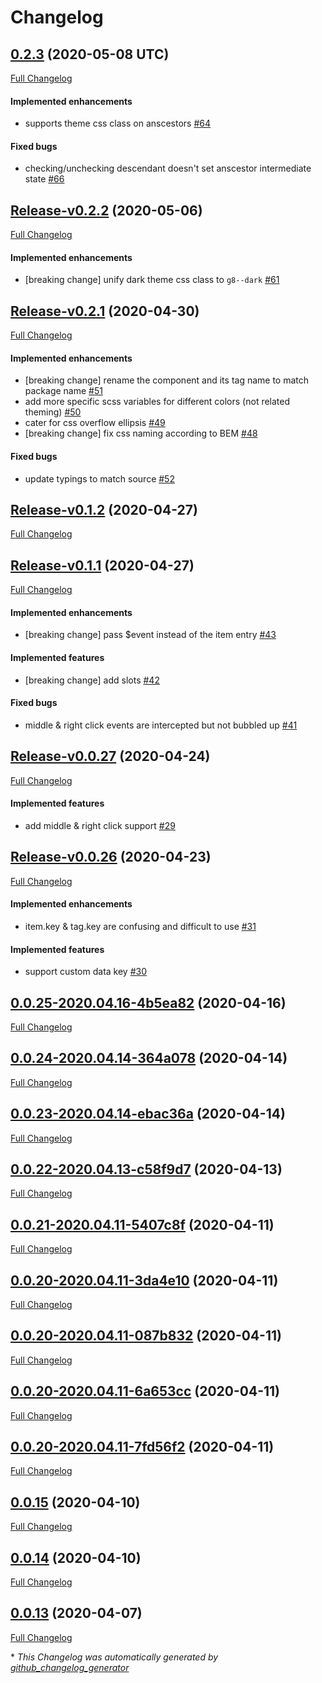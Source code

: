 # Changelog

## [0.2.3](https://github.com/eidng8/vue-tree/tree/0.2.3) (2020-05-08 UTC)

[Full Changelog](https://github.com/eidng8/vue-tree/compare/Release-v0.2.2...0.2.3)

#### Implemented enhancements

- supports theme css class on anscestors [\#64](https://github.com/eidng8/vue-tree/issues/64)

#### Fixed bugs

- checking/unchecking descendant doesn't set anscestor intermediate state [\#66](https://github.com/eidng8/vue-tree/issues/66)

## [Release-v0.2.2](https://github.com/eidng8/vue-tree/tree/Release-v0.2.2) (2020-05-06)

[Full Changelog](https://github.com/eidng8/vue-tree/compare/Release-v0.2.1...Release-v0.2.2)

#### Implemented enhancements

- \[breaking change\] unify dark theme css class to `g8--dark` [\#61](https://github.com/eidng8/vue-tree/issues/61)

## [Release-v0.2.1](https://github.com/eidng8/vue-tree/tree/Release-v0.2.1) (2020-04-30)

[Full Changelog](https://github.com/eidng8/vue-tree/compare/Release-v0.1.2...Release-v0.2.1)

#### Implemented enhancements

- \[breaking change\] rename the component and its tag name to match package name [\#51](https://github.com/eidng8/vue-tree/issues/51)
- add more specific scss variables for different colors \(not related theming\) [\#50](https://github.com/eidng8/vue-tree/issues/50)
- cater for css overflow ellipsis [\#49](https://github.com/eidng8/vue-tree/issues/49)
- \[breaking change\] fix css naming according to BEM [\#48](https://github.com/eidng8/vue-tree/issues/48)

#### Fixed bugs

- update typings to match source [\#52](https://github.com/eidng8/vue-tree/issues/52)

## [Release-v0.1.2](https://github.com/eidng8/vue-tree/tree/Release-v0.1.2) (2020-04-27)

[Full Changelog](https://github.com/eidng8/vue-tree/compare/Release-v0.1.1...Release-v0.1.2)

## [Release-v0.1.1](https://github.com/eidng8/vue-tree/tree/Release-v0.1.1) (2020-04-27)

[Full Changelog](https://github.com/eidng8/vue-tree/compare/Release-v0.0.27...Release-v0.1.1)

#### Implemented enhancements

- \[breaking change\] pass $event instead of the item entry [\#43](https://github.com/eidng8/vue-tree/issues/43)

#### Implemented features

- \[breaking change\] add slots [\#42](https://github.com/eidng8/vue-tree/issues/42)

#### Fixed bugs

- middle & right click events are intercepted but not bubbled up [\#41](https://github.com/eidng8/vue-tree/issues/41)

## [Release-v0.0.27](https://github.com/eidng8/vue-tree/tree/Release-v0.0.27) (2020-04-24)

[Full Changelog](https://github.com/eidng8/vue-tree/compare/Release-v0.0.26...Release-v0.0.27)

#### Implemented features

- add middle & right click support [\#29](https://github.com/eidng8/vue-tree/issues/29)

## [Release-v0.0.26](https://github.com/eidng8/vue-tree/tree/Release-v0.0.26) (2020-04-23)

[Full Changelog](https://github.com/eidng8/vue-tree/compare/0.0.25-2020.04.16-4b5ea82...Release-v0.0.26)

#### Implemented enhancements

- item.key & tag.key are confusing and difficult to use [\#31](https://github.com/eidng8/vue-tree/issues/31)

#### Implemented features

- support custom data key [\#30](https://github.com/eidng8/vue-tree/issues/30)

## [0.0.25-2020.04.16-4b5ea82](https://github.com/eidng8/vue-tree/tree/0.0.25-2020.04.16-4b5ea82) (2020-04-16)

[Full Changelog](https://github.com/eidng8/vue-tree/compare/0.0.24-2020.04.14-364a078...0.0.25-2020.04.16-4b5ea82)

## [0.0.24-2020.04.14-364a078](https://github.com/eidng8/vue-tree/tree/0.0.24-2020.04.14-364a078) (2020-04-14)

[Full Changelog](https://github.com/eidng8/vue-tree/compare/0.0.23-2020.04.14-ebac36a...0.0.24-2020.04.14-364a078)

## [0.0.23-2020.04.14-ebac36a](https://github.com/eidng8/vue-tree/tree/0.0.23-2020.04.14-ebac36a) (2020-04-14)

[Full Changelog](https://github.com/eidng8/vue-tree/compare/0.0.22-2020.04.13-c58f9d7...0.0.23-2020.04.14-ebac36a)

## [0.0.22-2020.04.13-c58f9d7](https://github.com/eidng8/vue-tree/tree/0.0.22-2020.04.13-c58f9d7) (2020-04-13)

[Full Changelog](https://github.com/eidng8/vue-tree/compare/0.0.21-2020.04.11-5407c8f...0.0.22-2020.04.13-c58f9d7)

## [0.0.21-2020.04.11-5407c8f](https://github.com/eidng8/vue-tree/tree/0.0.21-2020.04.11-5407c8f) (2020-04-11)

[Full Changelog](https://github.com/eidng8/vue-tree/compare/0.0.20-2020.04.11-3da4e10...0.0.21-2020.04.11-5407c8f)

## [0.0.20-2020.04.11-3da4e10](https://github.com/eidng8/vue-tree/tree/0.0.20-2020.04.11-3da4e10) (2020-04-11)

[Full Changelog](https://github.com/eidng8/vue-tree/compare/0.0.20-2020.04.11-087b832...0.0.20-2020.04.11-3da4e10)

## [0.0.20-2020.04.11-087b832](https://github.com/eidng8/vue-tree/tree/0.0.20-2020.04.11-087b832) (2020-04-11)

[Full Changelog](https://github.com/eidng8/vue-tree/compare/0.0.20-2020.04.11-6a653cc...0.0.20-2020.04.11-087b832)

## [0.0.20-2020.04.11-6a653cc](https://github.com/eidng8/vue-tree/tree/0.0.20-2020.04.11-6a653cc) (2020-04-11)

[Full Changelog](https://github.com/eidng8/vue-tree/compare/0.0.20-2020.04.11-7fd56f2...0.0.20-2020.04.11-6a653cc)

## [0.0.20-2020.04.11-7fd56f2](https://github.com/eidng8/vue-tree/tree/0.0.20-2020.04.11-7fd56f2) (2020-04-11)

[Full Changelog](https://github.com/eidng8/vue-tree/compare/0.0.15...0.0.20-2020.04.11-7fd56f2)

## [0.0.15](https://github.com/eidng8/vue-tree/tree/0.0.15) (2020-04-10)

[Full Changelog](https://github.com/eidng8/vue-tree/compare/0.0.14...0.0.15)

## [0.0.14](https://github.com/eidng8/vue-tree/tree/0.0.14) (2020-04-10)

[Full Changelog](https://github.com/eidng8/vue-tree/compare/0.0.13...0.0.14)

## [0.0.13](https://github.com/eidng8/vue-tree/tree/0.0.13) (2020-04-07)

[Full Changelog](https://github.com/eidng8/vue-tree/compare/0b5a9c0d58c9b9a1b556d987818d07c809949100...0.0.13)



\* *This Changelog was automatically generated by [github_changelog_generator](https://github.com/github-changelog-generator/github-changelog-generator)*
